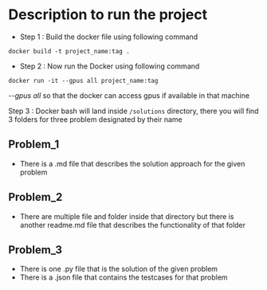 # Description to run the project

- Step 1 : Build the docker file using following command
```
docker build -t project_name:tag .
```

- Step 2 : Now run the Docker using following command
```
docker run -it --gpus all project_name:tag
```
*--gpus all* so that the docker can access gpus if available in that machine

Step 3 : Docker bash will land inside `/solutions` directory, there you will find 3 folders for three problem designated by their name

## Problem_1

- There is a .md file that describes the solution approach for the given problem

## Problem_2

- There are multiple file and folder inside that directory but there is another readme.md file that describes the functionality of that folder

## Problem_3

- There is one .py file that is the solution of the given problem
- There is a .json file that contains the testcases for that problem
